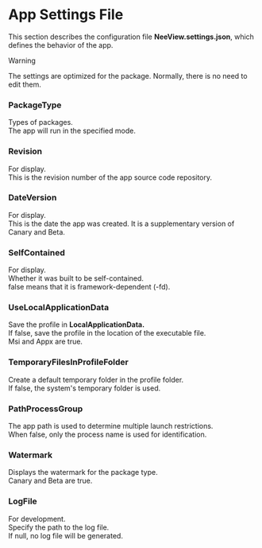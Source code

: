 # App Settings File

This section describes the configuration file **NeeView.settings.json**, which defines the behavior of the app.

> [!WARNING]
> The settings are optimized for the package. Normally, there is no need to edit them.

### PackageType

Types of packages.    
The app will run in the specified mode.

### Revision

For display.  
This is the revision number of the app source code repository.

### DateVersion

For display.  
This is the date the app was created. It is a supplementary version of Canary and Beta.

### SelfContained

For display.  
Whether it was built to be self-contained.  
false means that it is framework-dependent (-fd).

### UseLocalApplicationData

Save the profile in **LocalApplicationData.**  
If false, save the profile in the location of the executable file.  
Msi and Appx are true.

### TemporaryFilesInProfileFolder

Create a default temporary folder in the profile folder.  
If false, the system's temporary folder is used.

### PathProcessGroup

The app path is used to determine multiple launch restrictions.  
When false, only the process name is used for identification.

### Watermark

Displays the watermark for the package type.    
Canary and Beta are true.

### LogFile

For development.  
Specify the path to the log file.    
If null, no log file will be generated.
